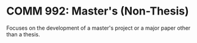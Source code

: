 # COMM 992: Master's (Non-Thesis)

Focuses on the development of a master's project or a major paper other than a thesis.